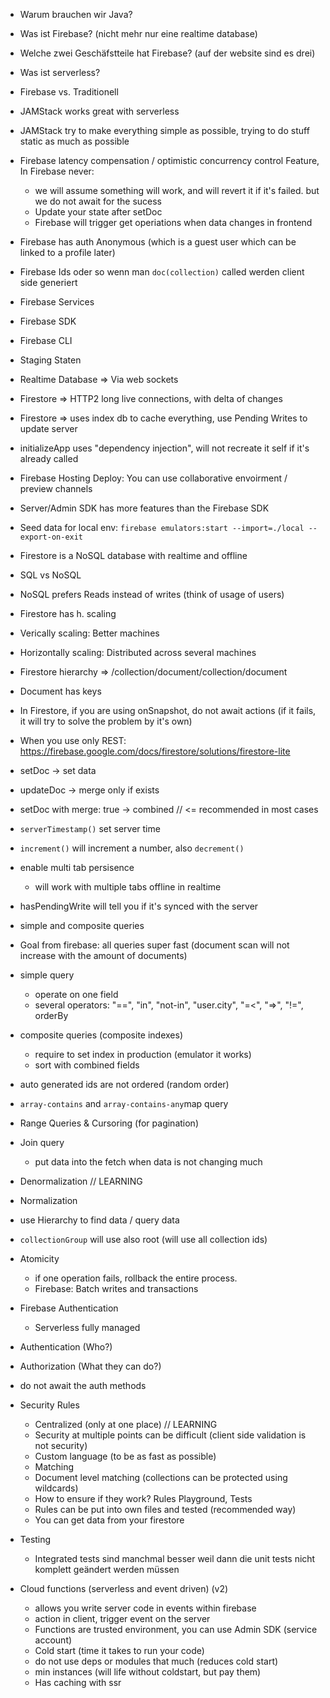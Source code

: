- Warum brauchen wir Java?
- Was ist Firebase? (nicht mehr nur eine realtime database)
- Welche zwei Geschäfstteile hat Firebase? (auf der website sind es drei)
- Was ist serverless?
- Firebase vs. Traditionell

- JAMStack works great with serverless
- JAMStack try to make everything simple as possible, trying to do stuff static as much as possible

- Firebase latency compensation / optimistic concurrency control Feature, In Firebase never:

  - we will assume something will work, and will revert it if it's failed. but we do not await for the sucess
  - Update your state after setDoc
  - Firebase will trigger get operiations when data changes in frontend

- Firebase has auth Anonymous (which is a guest user which can be linked to a profile later)

- Firebase Ids oder so wenn man `doc(collection)` called werden client side generiert

- Firebase Services
- Firebase SDK
- Firebase CLI
- Staging Staten

- Realtime Database => Via web sockets
- Firestore => HTTP2 long live connections, with delta of changes
- Firestore => uses index db to cache everything, use Pending Writes to update server

- initializeApp uses "dependency injection", will not recreate it self if it's already called

- Firebase Hosting Deploy: You can use collaborative envoirment / preview channels

- Server/Admin SDK has more features than the Firebase SDK
- Seed data for local env: `firebase emulators:start --import=./local --export-on-exit`

- Firestore is a NoSQL database with realtime and offline

- SQL vs NoSQL
- NoSQL prefers Reads instead of writes (think of usage of users)
- Firestore has h. scaling
- Verically scaling: Better machines
- Horizontally scaling: Distributed across several machines

- Firestore hierarchy => /collection/document/collection/document
- Document has keys

- In Firestore, if you are using onSnapshot, do not await actions (if it fails, it will try to solve the problem by it's own)
- When you use only REST: https://firebase.google.com/docs/firestore/solutions/firestore-lite
- setDoc -> set data
- updateDoc -> merge only if exists
- setDoc with merge: true -> combined // <= recommended in most cases

- `serverTimestamp()` set server time
- `increment()` will increment a number, also `decrement()`

- enable multi tab persisence

  - will work with multiple tabs offline in realtime

- hasPendingWrite will tell you if it's synced with the server

- simple and composite queries
- Goal from firebase: all queries super fast (document scan will not increase with the amount of documents)
- simple query
  - operate on one field
  - several operators: "==", "in", "not-in", "user.city", "=<", "=>", "!=", orderBy
- composite queries (composite indexes)

  - require to set index in production (emulator it works)
  - sort with combined fields

- auto generated ids are not ordered (random order)
- `array-contains` and `array-contains-any`map query

- Range Queries & Cursoring (for pagination)

- Join query

  - put data into the fetch when data is not changing much

- Denormalization // LEARNING
- Normalization

- use Hierarchy to find data / query data
- `collectionGroup` will use also root (will use all collection ids)

- Atomicity

  - if one operation fails, rollback the entire process.
  - Firebase: Batch writes and transactions

- Firebase Authentication

  - Serverless fully managed

- Authentication (Who?)
- Authorization (What they can do?)

- do not await the auth methods

- Security Rules

  - Centralized (only at one place) // LEARNING
  - Security at multiple points can be difficult (client side validation is not security)
  - Custom language (to be as fast as possible)
  - Matching
  - Document level matching (collections can be protected using wildcards)
  - How to ensure if they work? Rules Playground, Tests
  - Rules can be put into own files and tested (recommended way)
  - You can get data from your firestore

- Testing

  - Integrated tests sind manchmal besser weil dann die unit tests nicht komplett geändert werden müssen

- Cloud functions (serverless and event driven) (v2)
  - allows you write server code in events within firebase
  - action in client, trigger event on the server
  - Functions are trusted environment, you can use Admin SDK (service account)
  - Cold start (time it takes to run your code)
  - do not use deps or modules that much (reduces cold start)
  - min instances (will life without coldstart, but pay them)
  - Has caching with ssr
